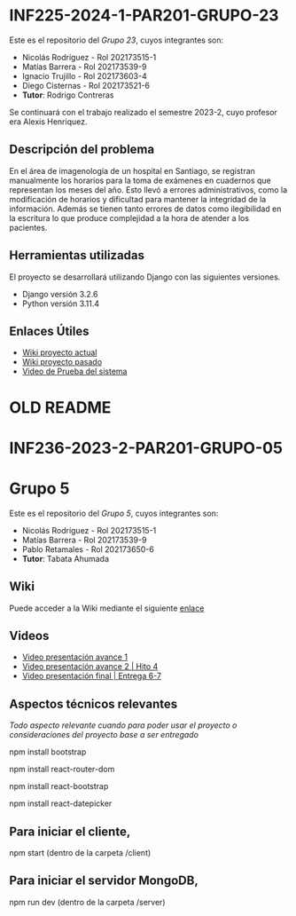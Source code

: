 # INF225-2024-1-PAR201-GRUPO-23 

Este es el repositorio del *Grupo 23*, cuyos integrantes son:

* Nicolás Rodríguez - Rol 202173515-1
* Matías Barrera    - Rol 202173539-9
* Ignacio Trujillo  - Rol 202173603-4
* Diego Cisternas   - Rol 202173521-6
* **Tutor**: Rodrigo Contreras

Se continuará con el trabajo realizado el semestre 2023-2, cuyo profesor era Alexis Henriquez.
## Descripción del problema
En el área de imagenología de un hospital en Santiago, se registran manualmente los horarios para la toma de exámenes en cuadernos que representan los meses del año. Esto llevó a errores administrativos, como la modificación de horarios y dificultad para mantener la integridad de la información. Además se tienen tanto errores de datos como ilegibilidad en la escritura lo que produce complejidad a la hora de atender a los pacientes.

## Herramientas utilizadas
El proyecto se desarrollará utilizando Django con las siguientes versiones.
* Django versión 3.2.6
* Python versión 3.11.4
## Enlaces Útiles
* [Wiki proyecto actual](https://github.com/Nick4508/INF225-2024-1-PAR201-GRUPO-23/wiki)
* [Wiki proyecto pasado](https://github.com/Tabby2109/INF236-2023-2-PAR201-GRUPO-05/wiki)
* [Video de Prueba del sistema](https://www.youtube.com/watch?v=b2K1xhRbLbc)

# OLD README
# INF236-2023-2-PAR201-GRUPO-05

# Grupo 5

Este es el repositorio del *Grupo 5*, cuyos integrantes son:

* Nicolás Rodríguez - Rol 202173515-1
* Matías Barrera    - Rol 202173539-9
* Pablo Retamales   - Rol 202173650-6
* **Tutor**: Tabata Ahumada 

## Wiki

Puede acceder a la Wiki mediante el siguiente [enlace](https://github.com/Tabby2109/INF236-2023-2-PAR201-GRUPO-05/wiki)

## Videos

* [Video presentación avance 1](https://youtu.be/U0Rg02t8MhA?si=C18Q8Bhvn1SAbOZo)
* [Video presentación avance 2 | Hito 4](https://www.youtube.com/watch?v=3xR_MnlSIsQ)
* [Video presentación final | Entrega 6-7 ](https://www.youtube.com/watch?v=b2K1xhRbLbc)

## Aspectos técnicos relevantes

_Todo aspecto relevante cuando para poder usar el proyecto o consideraciones del proyecto base a ser entregado_

npm install bootstrap 

npm install react-router-dom

npm install react-bootstrap

npm install react-datepicker

## Para iniciar el cliente,

  npm start (dentro de la carpeta /client)
## Para iniciar el servidor MongoDB,

  npm run dev (dentro de la carpeta /server)
